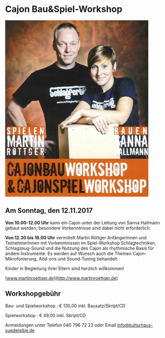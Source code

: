 # Cajon Bau&Spiel-Workshop

![](/img/Rottger_Hallmann_rdz.jpg)

## Am Sonntag, den 12.11.2017

**Von 10.00-12.00 Uhr** kann ein Cajon unter der Leitung von Sanna Hallmann
gebaut werden; besondere Vorkenntnisse sind dabei nicht erforderlich.

**Von 12.30 bis 16.00 Uhr** vermittelt Martin Röttger AnfängerInnen und
TeilnehmerInnen mit Vorkenntnissen im Spiel-Workshop Schlagtechniken,
Schlagzeug-Sound und die Nutzung des Cajon als rhythmische Basis für
andere Instrumente. Es werden auf Wunsch auch die Themen
Cajon-Mikrofonierung, Add-ons und Sound-Tuning behandelt.

Kinder in Begleitung ihrer Eltern sind herzlich willkommen!

[www.martinroettger.de](http://www.martinroettger.de)

## Workshopgebühr

Bau- und Spielworkshop
:   € 130,00 inkl. Bausatz/Skript/CD

Spielworkshop
:   € 49,00 inkl. Skript/CD

Anmeldungen unter Telefon 040 796 72 22 oder Email
<info@kulturhaus-suederelbe.de>
